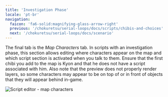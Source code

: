 ```yaml
---
title: 'Investigation Phase'
locale: 'pt-br'
navigation:
  faicon: 'fa6-solid:magnifying-glass-arrow-right'
  previous: '/chokuretsu/serial-loops/docs/scripts/chibis-and-choices'
  next: '/chokuretsu/serial-loops/docs/scenario'
---
```


The final tab is the _Map Characters_ tab. In scripts with an investigation phase, this section allows editing where characters appear on the map and which script section is activated when you talk to them. Ensure that the first chibi you add to the map is Kyon and that he does not have a script associated with him. Also note that the preview does not properly render layers, so some characters may appear to be on top of or in front of objects that
they will appear behind in-game.

![Script editor - map characters](/images/chokuretsu/serial-loops/script-map-characters.png)